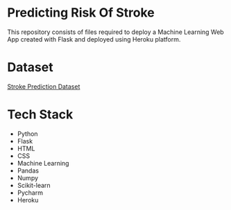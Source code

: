# Predicting Risk Of Stroke
This repository consists of files required to deploy a Machine Learning Web App created with Flask and deployed using Heroku platform.

# Dataset

[Stroke Prediction Dataset](https://www.kaggle.com/fedesoriano/stroke-prediction-dataset)

# Tech Stack

- Python
- Flask
- HTML
- CSS
- Machine Learning
- Pandas
- Numpy
- Scikit-learn
- Pycharm
- Heroku
